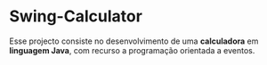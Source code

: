 # Swing-Calculator
Esse projecto consiste no desenvolvimento de uma **calculadora** em **linguagem Java**, com recurso a programação orientada a eventos. 

